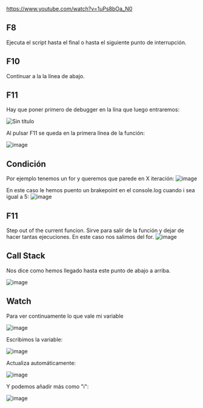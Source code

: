 https://www.youtube.com/watch?v=1uPs8bOa_N0

## F8
Ejecuta el script hasta el final o hasta el siguiente punto de interrupción.
## F10
Continuar a la la línea de abajo.
## F11
Hay que poner primero de debugger en la lína que luego entraremos:
  
![Sin título](https://github.com/user-attachments/assets/010fe7be-44f2-4665-945d-4abc1a029157)

Al pulsar F11 se queda en la primera línea de la función:

![image](https://github.com/user-attachments/assets/7458d473-d093-451f-a06d-418050d0d4ba)

## Condición
Por ejemplo tenemos un for y queremos que parede en X iteración:
![image](https://github.com/user-attachments/assets/b6791141-530b-43e7-b2b7-91ca6a68189c)

En este caso le hemos puento un brakepoint en el console.log cuando i sea igual a 5:
![image](https://github.com/user-attachments/assets/9fe9f5f9-3a01-48c4-8611-e6657a24b8cc)


## F11 
Step out of the current funcion. Sirve para salir de la función y dejar de hacer tantas ejecuciones. En este caso nos salimos del for. 
![image](https://github.com/user-attachments/assets/4d52cc81-84a4-450b-9ec1-2c6db07453d8)


## Call Stack
Nos dice como hemos llegado hasta este punto de abajo a arriba.

![image](https://github.com/user-attachments/assets/7e75dd4c-fbdb-4e09-b15c-032a3e690599)

## Watch
Para ver continuamente lo que vale mi variable

![image](https://github.com/user-attachments/assets/d5018597-2123-4bb0-befd-de54abeb10f8)

Escribimos la variable:

![image](https://github.com/user-attachments/assets/fd24f30f-1e67-44d9-99ee-9a3df7079415)

Actualiza automáticamente:

![image](https://github.com/user-attachments/assets/a8d826d7-b0f6-45b4-8b4d-04b25b9be598)

Y podemos añadir más como "i":

![image](https://github.com/user-attachments/assets/13323af3-4471-4982-9aed-5fcfc12b1236)


